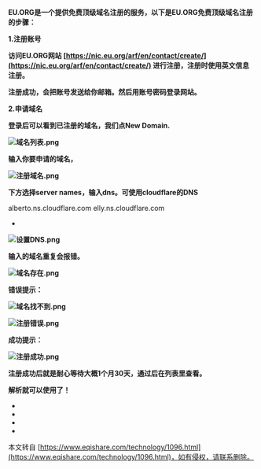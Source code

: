 **EU.ORG是一个提供免费顶级域名注册的服务，以下是EU.ORG免费顶级域名注册的步骤：**

**1.注册账号**

**访问EU.ORG网站 [https://nic.eu.org/arf/en/contact/create/](https://nic.eu.org/arf/en/contact/create/) 进行注册，注册时使用英文信息注册。**

**注册成功，会把账号发送给你邮箱。然后用账号密码登录网站。**

**2.申请域名**

**登录后可以看到已注册的域名，我们点New Domain.**

**![域名列表.png](https://www.eqishare.com/zb_users/upload/2023/07/202307111689056481444521.png)**

**输入你要申请的域名，**

**![注册域名.png](https://www.eqishare.com/zb_users/upload/2023/07/202307111689056482549805.png)**

**下方选择server names，输入dns。可使用cloudflare的DNS**

alberto.ns.cloudflare.com elly.ns.cloudflare.com

-

**![设置DNS.png](https://www.eqishare.com/zb_users/upload/2023/07/202307111689056481650772.png)**

**输入的域名重复会报错。**

**![域名存在.png](https://www.eqishare.com/zb_users/upload/2023/07/202307111689056481561134.png)**

**错误提示：**

**![域名找不到.png](https://www.eqishare.com/zb_users/upload/2023/07/202307111689056482540610.png)**

**![注册错误.png](https://www.eqishare.com/zb_users/upload/2023/07/202307111689056482154773.png)**

**成功提示：**

**![注册成功.png](https://www.eqishare.com/zb_users/upload/2023/07/202307111689056482813835.png)**

**注册成功后就是耐心等待大概1个月30天，通过后在列表里查看。**

**解析就可以使用了！**

-

-

-

-

本文转自 [https://www.eqishare.com/technology/1096.html](https://www.eqishare.com/technology/1096.html)，如有侵权，请联系删除。